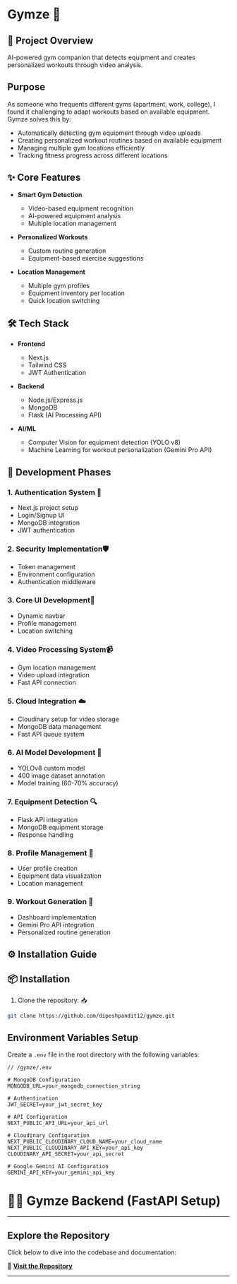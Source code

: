 # Gymze 💪

## 🎯 Project Overview
AI-powered gym companion that detects equipment and creates personalized workouts through video analysis.

##  Purpose

As someone who frequents different gyms (apartment, work, college), I found it challenging to adapt workouts based on available equipment. Gymze solves this by:
- Automatically detecting gym equipment through video uploads
- Creating personalized workout routines based on available equipment
- Managing multiple gym locations efficiently
- Tracking fitness progress across different locations

## ✨ Core Features

- **Smart Gym Detection**
  - Video-based equipment recognition
  - AI-powered equipment analysis
  - Multiple location management
  
- **Personalized Workouts**
  - Custom routine generation
  - Equipment-based exercise suggestions

- **Location Management**
  - Multiple gym profiles
  - Equipment inventory per location
  - Quick location switching

## 🛠 Tech Stack

- **Frontend**
  - Next.js
  - Tailwind CSS
  - JWT Authentication
  
- **Backend**
  - Node.js/Express.js
  - MongoDB
  - Flask (AI Processing API)

- **AI/ML**
  - Computer Vision for equipment detection (YOLO v8)
  - Machine Learning for workout personalization (Gemini Pro API)


## 🚀 Development Phases

### 1. Authentication System 🔐
- Next.js project setup
- Login/Signup UI
- MongoDB integration
- JWT authentication

### 2. Security Implementation🛡️
- Token management
- Environment configuration
- Authentication middleware

### 3. Core UI Development🎨
- Dynamic navbar
- Profile management
- Location switching

### 4. Video Processing System📹
- Gym location management
- Video upload integration
- Fast API connection

### 5. Cloud Integration ☁️
- Cloudinary setup for video storage
- MongoDB data management
- Fast API queue system

### 6. AI Model Development 🤖
- YOLOv8 custom model
- 400 image dataset annotation
- Model training (60-70% accuracy)

### 7. Equipment Detection 🔍
- Flask API integration
- MongoDB equipment storage
- Response handling

### 8. Profile Management 👤
- User profile creation
- Equipment data visualization
- Location management

### 9. Workout Generation 💪
- Dashboard implementation
- Gemini Pro API integration
- Personalized routine generation

## ⚙️ Installation Guide

## 📦 Installation

1. Clone the repository: 📥
```bash
git clone https://github.com/dipeshpandit12/gymze.git

```
## Environment Variables Setup

Create a `.env` file in the root directory with the following variables:

```properties
// /gymze/.env

# MongoDB Configuration
MONGODB_URL=your_mongodb_connection_string

# Authentication
JWT_SECRET=your_jwt_secret_key

# API Configuration
NEXT_PUBLIC_API_URL=your_api_url

# Cloudinary Configuration
NEXT_PUBLIC_CLOUDINARY_CLOUD_NAME=your_cloud_name
NEXT_PUBLIC_CLOUDINARY_API_KEY=your_api_key
CLOUDINARY_API_SECRET=your_api_secret

# Google Gemini AI Configuration
GEMINI_API_KEY=your_gemini_api_key

```
# 🏋️‍♂️ Gymze Backend (FastAPI Setup)

---

##  Explore the Repository

Click below to dive into the codebase and documentation:

🔗 **[Visit the Repository](https://github.com/dipeshpandit12/gymze-backend-fast-api)**

---
